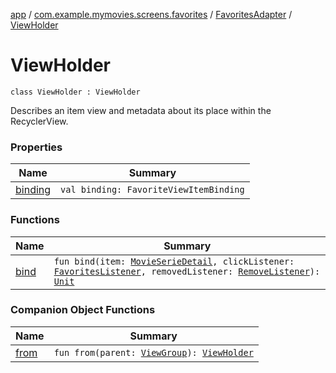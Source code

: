 [app](../../../index.md) / [com.example.mymovies.screens.favorites](../../index.md) / [FavoritesAdapter](../index.md) / [ViewHolder](./index.md)

# ViewHolder

`class ViewHolder : ViewHolder`

Describes an item view and metadata about its place within the RecyclerView.

### Properties

| Name | Summary |
|---|---|
| [binding](binding.md) | `val binding: FavoriteViewItemBinding` |

### Functions

| Name | Summary |
|---|---|
| [bind](bind.md) | `fun bind(item: `[`MovieSerieDetail`](../../../com.example.mymovies.models/-movie-serie-detail/index.md)`, clickListener: `[`FavoritesListener`](../-favorites-listener/index.md)`, removedListener: `[`RemoveListener`](../-remove-listener/index.md)`): `[`Unit`](https://kotlinlang.org/api/latest/jvm/stdlib/kotlin/-unit/index.html) |

### Companion Object Functions

| Name | Summary |
|---|---|
| [from](from.md) | `fun from(parent: `[`ViewGroup`](https://developer.android.com/reference/android/view/ViewGroup.html)`): `[`ViewHolder`](./index.md) |
